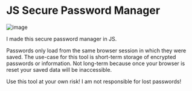 # JS Secure Password Manager

![image](https://github.com/user-attachments/assets/3c998398-5610-4529-9921-2affdb93c9e1)

I made this secure password manager in JS. 

Passwords only load from the same browser session in which they were saved. The use-case for this tool is short-term storage of encrypted passwords or information. Not long-term because once your browser is reset your saved data will be inaccessible.

Use this tool at your own risk! I am not responsible for lost passwords!


